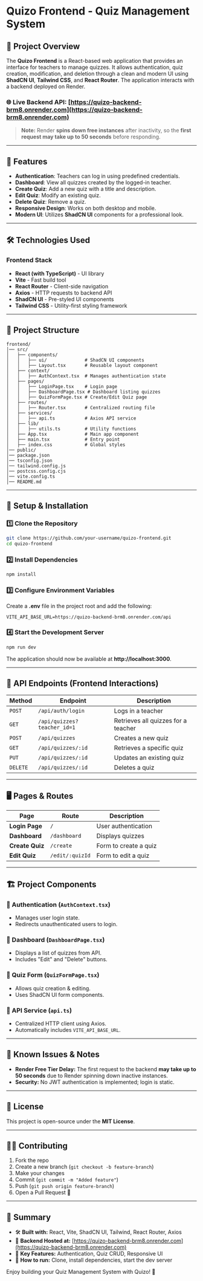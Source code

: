 # Quizo Frontend - Quiz Management System

## 📌 Project Overview
The **Quizo Frontend** is a React-based web application that provides an interface for teachers to manage quizzes. It allows authentication, quiz creation, modification, and deletion through a clean and modern UI using **ShadCN UI**, **Tailwind CSS**, and **React Router**. The application interacts with a backend deployed on Render.

### 🌐 Live Backend API: [https://quizo-backend-brm8.onrender.com](https://quizo-backend-brm8.onrender.com)

> **Note:** Render **spins down free instances** after inactivity, so the **first request may take up to 50 seconds** before responding.

---

## 🚀 Features

- **Authentication**: Teachers can log in using predefined credentials.
- **Dashboard**: View all quizzes created by the logged-in teacher.
- **Create Quiz**: Add a new quiz with a title and description.
- **Edit Quiz**: Modify an existing quiz.
- **Delete Quiz**: Remove a quiz.
- **Responsive Design**: Works on both desktop and mobile.
- **Modern UI**: Utilizes **ShadCN UI** components for a professional look.

---

## 🛠️ Technologies Used

### **Frontend Stack**
- **React (with TypeScript)** - UI library
- **Vite** - Fast build tool
- **React Router** - Client-side navigation
- **Axios** - HTTP requests to backend API
- **ShadCN UI** - Pre-styled UI components
- **Tailwind CSS** - Utility-first styling framework

---

## 📂 Project Structure

```plaintext
frontend/
│── src/
│   ├── components/
│   │   ├── ui/              # ShadCN UI components
│   │   ├── Layout.tsx       # Reusable layout component
│   ├── context/
│   │   ├── AuthContext.tsx  # Manages authentication state
│   ├── pages/
│   │   ├── LoginPage.tsx    # Login page
│   │   ├── DashboardPage.tsx # Dashboard listing quizzes
│   │   ├── QuizFormPage.tsx # Create/Edit Quiz page
│   ├── routes/
│   │   ├── Router.tsx       # Centralized routing file
│   ├── services/
│   │   ├── api.ts           # Axios API service
│   ├── lib/
│   │   ├── utils.ts         # Utility functions
│   ├── App.tsx              # Main app component
│   ├── main.tsx             # Entry point
│   ├── index.css            # Global styles
│── public/
│── package.json
│── tsconfig.json
│── tailwind.config.js
│── postcss.config.cjs
│── vite.config.ts
│── README.md
```

---

## 🔧 Setup & Installation

### 1️⃣ Clone the Repository
```bash
git clone https://github.com/your-username/quizo-frontend.git
cd quizo-frontend
```

### 2️⃣ Install Dependencies
```bash
npm install
```

### 3️⃣ Configure Environment Variables
Create a **.env** file in the project root and add the following:
```env
VITE_API_BASE_URL=https://quizo-backend-brm8.onrender.com/api
```

### 4️⃣ Start the Development Server
```bash
npm run dev
```
The application should now be available at **http://localhost:3000**.

---

## 📡 API Endpoints (Frontend Interactions)

| Method | Endpoint | Description |
|--------|---------|-------------|
| `POST` | `/api/auth/login` | Logs in a teacher |
| `GET`  | `/api/quizzes?teacher_id=1` | Retrieves all quizzes for a teacher |
| `POST` | `/api/quizzes` | Creates a new quiz |
| `GET`  | `/api/quizzes/:id` | Retrieves a specific quiz |
| `PUT`  | `/api/quizzes/:id` | Updates an existing quiz |
| `DELETE` | `/api/quizzes/:id` | Deletes a quiz |

---

## 🖥️ Pages & Routes

| Page | Route | Description |
|------|-------|-------------|
| **Login Page** | `/` | User authentication |
| **Dashboard** | `/dashboard` | Displays quizzes |
| **Create Quiz** | `/create` | Form to create a quiz |
| **Edit Quiz** | `/edit/:quizId` | Form to edit a quiz |

---

## 🏗️ Project Components

### 🔹 Authentication (`AuthContext.tsx`)
- Manages user login state.
- Redirects unauthenticated users to login.

### 🔹 Dashboard (`DashboardPage.tsx`)
- Displays a list of quizzes from API.
- Includes "Edit" and "Delete" buttons.

### 🔹 Quiz Form (`QuizFormPage.tsx`)
- Allows quiz creation & editing.
- Uses ShadCN UI form components.

### 🔹 API Service (`api.ts`)
- Centralized HTTP client using Axios.
- Automatically includes `VITE_API_BASE_URL`.

---

## 📝 Known Issues & Notes
- **Render Free Tier Delay:** The first request to the backend **may take up to 50 seconds** due to Render spinning down inactive instances.
- **Security:** No JWT authentication is implemented; login is static.

---

## 📜 License
This project is open-source under the **MIT License**.

---

## 👨‍💻 Contributing
1. Fork the repo
2. Create a new branch (`git checkout -b feature-branch`)
3. Make your changes
4. Commit (`git commit -m "Added feature"`)
5. Push (`git push origin feature-branch`)
6. Open a Pull Request 🚀

---

## 🎯 Summary
- 🛠 **Built with:** React, Vite, ShadCN UI, Tailwind, React Router, Axios
- 🔗 **Backend Hosted at:** [https://quizo-backend-brm8.onrender.com](https://quizo-backend-brm8.onrender.com)
- 🎯 **Key Features:** Authentication, Quiz CRUD, Responsive UI
- 🚀 **How to run:** Clone, install dependencies, start the dev server

Enjoy building your Quiz Management System with Quizo! 🚀

